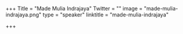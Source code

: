 +++
Title = "Made Mulia Indrajaya"
Twitter = ""
image = "made-mulia-indrajaya.png"
type = "speaker"
linktitle = "made-mulia-indrajaya"

+++

 
